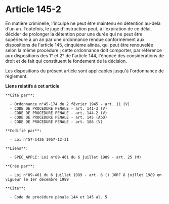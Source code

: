 # Article 145-2

En matière criminelle, l'inculpé ne peut être maintenu en détention au-delà d'un an. Toutefois, le juge d'instruction peut, à
l'expiration de ce délai, décider de prolonger la détention pour une durée qui ne peut être supérieure à un an par une
ordonnance rendue conformément aux dispositions de l'article 145, cinquième alinéa, qui peut être renouvelée selon la même
procédure ; cette ordonnance doit comporter, par référence aux dispositions des 1° et 2° de l'article 144, l'énoncé des
considérations de droit et de fait qui constituent le fondement de la décision.

Les dispositions du présent article sont applicables jusqu'à l'ordonnance de règlement.

**Liens relatifs à cet article**

	**Cité par**:

	  - Ordonnance n°45-174 du 2 février 1945 - art. 11 (V)
	  - CODE DE PROCEDURE PENALE - art. 141-3 (V)
	  - CODE DE PROCEDURE PENALE - art. 144-2 (V)
	  - CODE DE PROCEDURE PENALE - art. 145 (AbD)
	  - CODE DE PROCEDURE PENALE - art. 186 (V)

	**Codifié par**:

	  - Loi n°57-1426 1957-12-31

	**Liens**:

	  - SPEC_APPLI: Loi n°89-461 du 6 juillet 1989 - art. 25 (M)

	**Créé par**:

	  - Loi n°89-461 du 6 juillet 1989 - art. 6 () JORF 8 juillet 1989 en vigueur le 1er décembre 1989

	**Cite**:

	  - Code de procédure pénale 144 et 145 al. 5
